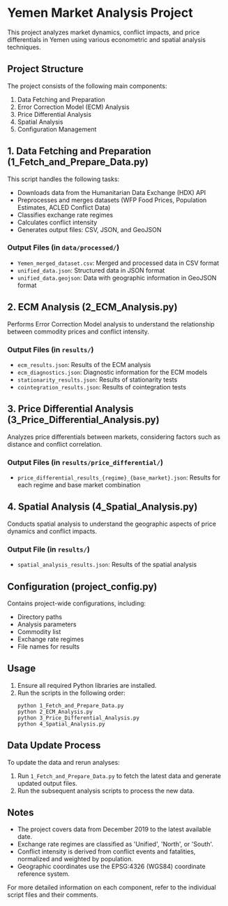 # Yemen Market Analysis Project

This project analyzes market dynamics, conflict impacts, and price differentials in Yemen using various econometric and spatial analysis techniques.

## Project Structure

The project consists of the following main components:

1. Data Fetching and Preparation
2. Error Correction Model (ECM) Analysis
3. Price Differential Analysis
4. Spatial Analysis
5. Configuration Management

## 1. Data Fetching and Preparation (1_Fetch_and_Prepare_Data.py)

This script handles the following tasks:

- Downloads data from the Humanitarian Data Exchange (HDX) API
- Preprocesses and merges datasets (WFP Food Prices, Population Estimates, ACLED Conflict Data)
- Classifies exchange rate regimes
- Calculates conflict intensity
- Generates output files: CSV, JSON, and GeoJSON

### Output Files (in `data/processed/`)

- `Yemen_merged_dataset.csv`: Merged and processed data in CSV format
- `unified_data.json`: Structured data in JSON format
- `unified_data.geojson`: Data with geographic information in GeoJSON format

## 2. ECM Analysis (2_ECM_Analysis.py)

Performs Error Correction Model analysis to understand the relationship between commodity prices and conflict intensity.

### Output Files (in `results/`)

- `ecm_results.json`: Results of the ECM analysis
- `ecm_diagnostics.json`: Diagnostic information for the ECM models
- `stationarity_results.json`: Results of stationarity tests
- `cointegration_results.json`: Results of cointegration tests

## 3. Price Differential Analysis (3_Price_Differential_Analysis.py)

Analyzes price differentials between markets, considering factors such as distance and conflict correlation.

### Output Files (in `results/price_differential/`)

- `price_differential_results_{regime}_{base_market}.json`: Results for each regime and base market combination

## 4. Spatial Analysis (4_Spatial_Analysis.py)

Conducts spatial analysis to understand the geographic aspects of price dynamics and conflict impacts.

### Output File (in `results/`)

- `spatial_analysis_results.json`: Results of the spatial analysis

## Configuration (project_config.py)

Contains project-wide configurations, including:

- Directory paths
- Analysis parameters
- Commodity list
- Exchange rate regimes
- File names for results

## Usage

1. Ensure all required Python libraries are installed.
2. Run the scripts in the following order:
   ```
   python 1_Fetch_and_Prepare_Data.py
   python 2_ECM_Analysis.py
   python 3_Price_Differential_Analysis.py
   python 4_Spatial_Analysis.py
   ```

## Data Update Process

To update the data and rerun analyses:

1. Run `1_Fetch_and_Prepare_Data.py` to fetch the latest data and generate updated output files.
2. Run the subsequent analysis scripts to process the new data.

## Notes

- The project covers data from December 2019 to the latest available date.
- Exchange rate regimes are classified as 'Unified', 'North', or 'South'.
- Conflict intensity is derived from conflict events and fatalities, normalized and weighted by population.
- Geographic coordinates use the EPSG:4326 (WGS84) coordinate reference system.

For more detailed information on each component, refer to the individual script files and their comments.